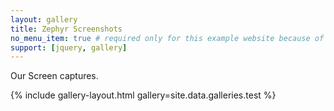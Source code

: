 ```yaml
---
layout: gallery
title: Zephyr Screenshots
no_menu_item: true # required only for this example website because of menu construction
support: [jquery, gallery]
---
```


Our Screen captures.



{% include gallery-layout.html gallery=site.data.galleries.test %}

[license]: http://creativecommons.org/licenses/by-nc-sa/4.0/
[repo]: https://github.com/opieters/jekyll-gallery-example
